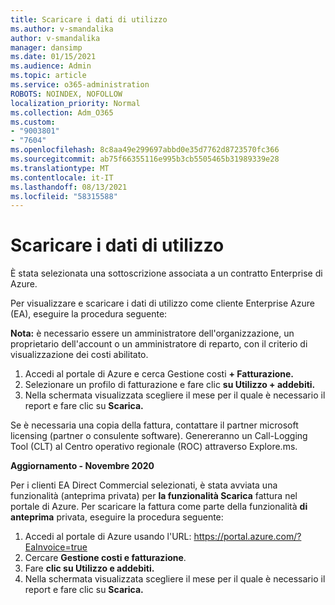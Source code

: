 ```yaml
---
title: Scaricare i dati di utilizzo
ms.author: v-smandalika
author: v-smandalika
manager: dansimp
ms.date: 01/15/2021
ms.audience: Admin
ms.topic: article
ms.service: o365-administration
ROBOTS: NOINDEX, NOFOLLOW
localization_priority: Normal
ms.collection: Adm_O365
ms.custom:
- "9003801"
- "7604"
ms.openlocfilehash: 8c8aa49e299697abbd0e35d7762d8723570fc366
ms.sourcegitcommit: ab75f66355116e995b3cb5505465b31989339e28
ms.translationtype: MT
ms.contentlocale: it-IT
ms.lasthandoff: 08/13/2021
ms.locfileid: "58315588"
---
```

# <a name="download-usage-data"></a>Scaricare i dati di utilizzo

È stata selezionata una sottoscrizione associata a un contratto Enterprise di Azure.

Per visualizzare e scaricare i dati di utilizzo come cliente Enterprise Azure (EA), eseguire la procedura seguente:

**Nota:** è necessario essere un amministratore dell'organizzazione, un proprietario dell'account o un amministratore di reparto, con il criterio di visualizzazione dei costi abilitato. 

1. Accedi al portale di Azure e cerca Gestione costi **+ Fatturazione.**
2. Selezionare un profilo di fatturazione e fare clic **su Utilizzo + addebiti.**
3. Nella schermata visualizzata scegliere il mese per il quale è necessario il report e fare clic su **Scarica.**

Se è necessaria una copia della fattura, contattare il partner microsoft licensing (partner o consulente software). Genereranno un Call-Logging Tool (CLT) al Centro operativo regionale (ROC) attraverso Explore.ms.

**Aggiornamento - Novembre 2020**

Per i clienti EA Direct Commercial selezionati, è stata avviata una funzionalità (anteprima privata) per **la funzionalità Scarica** fattura nel portale di Azure. Per scaricare la fattura come parte della funzionalità **di anteprima** privata, eseguire la procedura seguente:

1. Accedi al portale di Azure usando l'URL: https://portal.azure.com/?EaInvoice=true 
2. Cercare **Gestione costi e fatturazione**. 
3. Fare **clic su Utilizzo e addebiti.** 
4. Nella schermata visualizzata scegliere il mese per il quale è necessario il report e fare clic su **Scarica.**